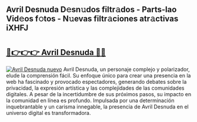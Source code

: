 ## Avril Desnuda D𝚎sn𝚞dos filtr𝚊dos - Parts-lao Vid𝚎os f𝚘tos - N𝚞evas filtr𝚊ciones atr𝚊ctivas iXHFJ

# <h2><a href="http://mbbrj5l.tromn.icu/?c=Avril+Desnuda">🔗👉👉👉 Avril Desnuda 🔗🔗</a></h2>

[![Avril Desnuda nuevo](https://i.imgur.com/pEAQMta.gif)](http://mbbrj5l.tromn.icu/?c=Avril+Desnuda)
Avril Desnuda, un personaje complejo y polarizador, elude la comprensión fácil. Su enfoque único para crear una presencia en la web ha fascinado y provocado espectadores, generando debates sobre la privacidad, la expresión artística y las complejidades de las comunidades digitales. A pesar de la incertidumbre de sus próximos pasos, su impacto en la comunidad en línea es profundo. Impulsada por una determinación inquebrantable y un carisma innegable, la presencia de Avril Desnuda en el universo digital es transformadora.
